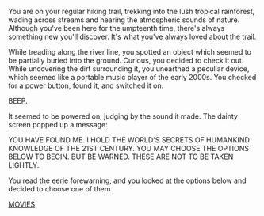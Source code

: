 You are on your regular hiking trail, trekking into the lush tropical rainforest, wading across streams and hearing the atmospheric sounds of nature. Although you've been here for the umpteenth time, there's always something new you'll discover. It's what you've always loved about the trail.

While treading along the river line, you spotted an object which seemed to be partially buried into the ground. Curious, you decided to check it out. While uncovering the dirt surrounding it, you unearthed a peculiar device, which seemed like a portable music player of the early 2000s. You checked for a power button, found it, and switched it on. 

BEEP. 

It seemed to be powered on, judging by the sound it made. The dainty screen popped up a message:

YOU HAVE FOUND ME. I HOLD THE WORLD'S SECRETS OF HUMANKIND KNOWLEDGE OF THE 21ST CENTURY. YOU MAY CHOOSE THE OPTIONS BELOW TO BEGIN. BUT BE WARNED. THESE ARE NOT TO BE TAKEN LIGHTLY.

You read the eerie forewarning, and you looked at the options below and decided to choose one of them.

[MOVIES](./movies/movies.md)